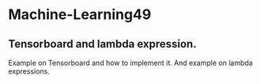 # Machine-Learning49
Tensorboard and lambda expression.
----------------------------------
Example on Tensorboard and how to implement it.
And example on lambda expressions.

